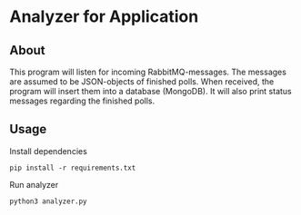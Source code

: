 # Analyzer for Application

## About
This program will listen for incoming RabbitMQ-messages. The messages are assumed to be JSON-objects of finished polls. When received, the program will insert them into a database (MongoDB). It will also print status messages regarding the finished polls.

## Usage
Install dependencies
```python3
pip install -r requirements.txt
```

Run analyzer
```python3
python3 analyzer.py
```